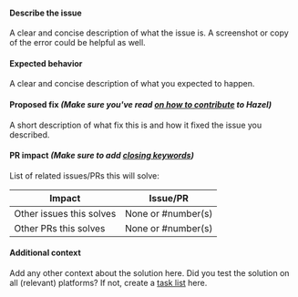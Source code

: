 #### Describe the issue
A clear and concise description of what the issue is.
A screenshot or copy of the error could be helpful as well.

#### Expected behavior
A clear and concise description of what you expected to happen.

#### Proposed fix _(Make sure you've read [on how to contribute](https://github.com/TheCherno/Hazel/blob/master/.github/CONTRIBUTING.md) to Hazel)_
A short description of what fix this is and how it fixed the issue you described.

#### PR impact _(Make sure to add [closing keywords](https://help.github.com/en/articles/closing-issues-using-keywords))_
List of related issues/PRs this will solve:

 Impact                  | Issue/PR
------------------------ | ------
Other issues this solves | None or #number(s)
Other PRs this solves    | None or #number(s)

#### Additional context
Add any other context about the solution here. Did you test the solution on all (relevant) platforms?
If not, create a [task list](https://help.github.com/en/articles/about-task-lists) here.
